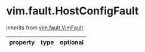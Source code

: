 vim.fault.HostConfigFault
=========================
inherits from [vim.fault.VimFault](docs/vim.fault.VimFault.md)

| property | type | optional |
|:---------|:-----|:---------|
